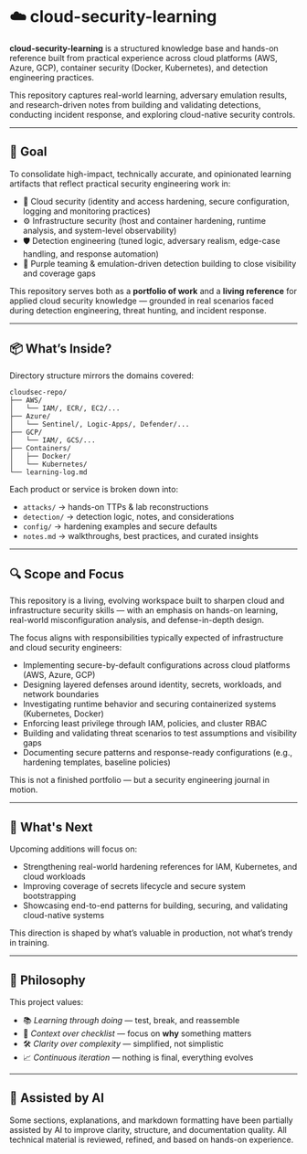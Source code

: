 # ☁️ cloud-security-learning

**cloud-security-learning** is a structured knowledge base and hands-on reference built from practical experience across cloud platforms (AWS, Azure, GCP), container security (Docker, Kubernetes), and detection engineering practices.

This repository captures real-world learning, adversary emulation results, and research-driven notes from building and validating detections, conducting incident response, and exploring cloud-native security controls.

---

## 🎯 Goal

To consolidate high-impact, technically accurate, and opinionated learning artifacts that reflect practical security engineering work in:

- 🔐 Cloud security (identity and access hardening, secure configuration, logging and monitoring practices)
- ⚙️ Infrastructure security (host and container hardening, runtime analysis, and system-level observability)
- 🛡️ Detection engineering (tuned logic, adversary realism, edge-case handling, and response automation)
- 🧪 Purple teaming & emulation-driven detection building to close visibility and coverage gaps

This repository serves both as a **portfolio of work** and a **living reference** for applied cloud security knowledge — grounded in real scenarios faced during detection engineering, threat hunting, and incident response.

---

## 📦 What’s Inside?

Directory structure mirrors the domains covered:

```
cloudsec-repo/
├── AWS/
│   └── IAM/, ECR/, EC2/...
├── Azure/
│   └── Sentinel/, Logic-Apps/, Defender/...
├── GCP/
│   └── IAM/, GCS/...
├── Containers/
│   ├── Docker/
│   └── Kubernetes/
└── learning-log.md
```

Each product or service is broken down into:

- `attacks/` → hands-on TTPs & lab reconstructions
- `detection/` → detection logic, notes, and considerations
- `config/` → hardening examples and secure defaults
- `notes.md` → walkthroughs, best practices, and curated insights

---

## 🔍 Scope and Focus

This repository is a living, evolving workspace built to sharpen cloud and infrastructure security skills — with an emphasis on hands-on learning, real-world misconfiguration analysis, and defense-in-depth design.

The focus aligns with responsibilities typically expected of infrastructure and cloud security engineers:

- Implementing secure-by-default configurations across cloud platforms (AWS, Azure, GCP)
- Designing layered defenses around identity, secrets, workloads, and network boundaries
- Investigating runtime behavior and securing containerized systems (Kubernetes, Docker)
- Enforcing least privilege through IAM, policies, and cluster RBAC
- Building and validating threat scenarios to test assumptions and visibility gaps
- Documenting secure patterns and response-ready configurations (e.g., hardening templates, baseline policies)

This is not a finished portfolio — but a security engineering journal in motion.

---

## 🚧 What's Next

Upcoming additions will focus on:

- Strengthening real-world hardening references for IAM, Kubernetes, and cloud workloads
- Improving coverage of secrets lifecycle and secure system bootstrapping
- Showcasing end-to-end patterns for building, securing, and validating cloud-native systems

This direction is shaped by what’s valuable in production, not what’s trendy in training.

---

## 🧠 Philosophy

This project values:

- 📚 *Learning through doing* — test, break, and reassemble
- 🧩 *Context over checklist* — focus on **why** something matters
- 🛠️ *Clarity over complexity* — simplified, not simplistic
- 📈 *Continuous iteration* — nothing is final, everything evolves

---

## 🤖 Assisted by AI

Some sections, explanations, and markdown formatting have been partially assisted by AI to improve clarity, structure, and documentation quality. All technical material is reviewed, refined, and based on hands-on experience.

